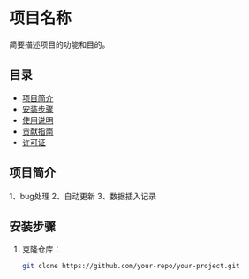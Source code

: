 # 项目名称

简要描述项目的功能和目的。

## 目录

- [项目简介](#项目简介)
- [安装步骤](#安装步骤)
- [使用说明](#使用说明)
- [贡献指南](#贡献指南)
- [许可证](#许可证)

## 项目简介
1、bug处理
2、自动更新
3、数据插入记录

## 安装步骤

1. 克隆仓库：
   ```bash
   git clone https://github.com/your-repo/your-project.git